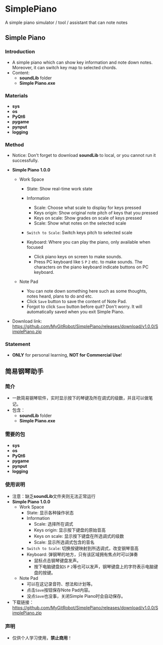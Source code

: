 # SimplePiano
A simple piano simulator / tool / assistant that can note notes

## Simple Piano

### Introduction

- A simple piano which can show key information and note down notes. Moreover, it can switch key map to selected chords.
- Content:
  - **soundLib** folder
  - **Simple Piano.exe**

### Materials

- **sys**
- **os**
- **PyQt6**
- **pygame**
- **pynput**
- **logging**

### Method

- Notice: Don't forget to download **soundLib** to local, or you cannot run it successfully.
- **Simple Piano 1.0.0**
  - Work Space
    - State: Show real-time work state
    - Information
      - Scale: Choose what scale to display for keys pressed
      - Keys origin: Show original note pitch of keys that you pressed
      - Keys on scale: Show grades on scale of keys pressed
      - Scale: Show what notes on the selected scale

    - `Switch to Scale`: Switch keys pitch to selected scale
    - Keyboard: Where you can play the piano, only available when focused
      - Click piano keys on screen to make sounds.
      - Press PC keyboard like `S` `P` `2` etc. to make sounds. The characters on the piano keyboard indicate buttons on PC keyboard.

  - Note Pad
    - You can note down something here such as some thoughts, notes heard, plans to do and etc.
    - Click `Save` button to save the content of Note Pad.
    - Forgot to click `Save` button before quit? Don't worry. It will automatically saved when you exit Simple Piano.

- Download link: https://github.com/MyGitRobot/SimplePiano/releases/download/v1.0.0/SimplePiano.zip

### Statement

- **ONLY** for personal learning, **NOT for Commercial Use**!

## 简易钢琴助手

### 简介

- 一款简易钢琴软件，实时显示按下的琴键及所在调式的级数，并且可以做笔记。
- 包含：
  - **soundLib** folder
  - **Simple Piano.exe**

### 需要的包

- **sys**
- **os**
- **PyQt6**
- **pygame**
- **pynput**
- **logging**

### 使用说明

- 注意：缺乏**soundLib**文件夹则无法正常运行
- **Simple Piano 1.0.0**
  - Work Space
    - State: 显示各种操作状态
    - Information
      - Scale: 选择所在调式
      - Keys origin: 显示按下键盘的原始音高
      - Keys on scale: 显示按下键盘在所选调式的级数
      - Scale: 显示所选调式包含的音名
    - `Switch to Scale`: 切换按键映射到所选调式，改变钢琴音高
    - Keyboard: 弹钢琴的地方，只有该区域拥有焦点时可以弹奏
      - 鼠标点击钢琴键盘发声。
      - 按下电脑键盘如`S` `P` `2`等也可以发声，钢琴键盘上的字符表示电脑键盘的按键。
  - Note Pad
    - 可以在这记录音符、想法和计划等。
    - 点击`Save`按钮保存Note Pad内容。
    - 没点`Save`也没事，关闭Simple Piano时会自动保存。
- 下载链接：https://github.com/MyGitRobot/SimplePiano/releases/download/v1.0.0/SimplePiano.zip

### 声明

- 仅供个人学习使用，**禁止商用**！
